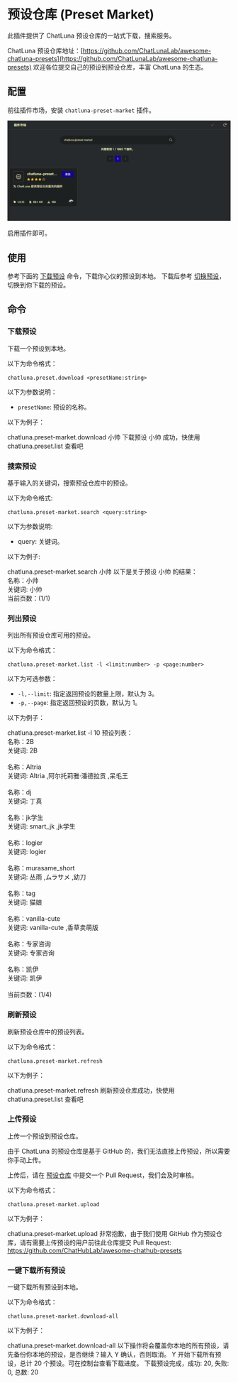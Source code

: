 # 预设仓库 (Preset Market)

此插件提供了 ChatLuna 预设仓库的一站式下载，搜索服务。

ChatLuna 预设仓库地址：[https://github.com/ChatLunaLab/awesome-chatluna-presets](https://github.com/ChatLunaLab/awesome-chatluna-presets)
欢迎各位提交自己的预设到预设仓库，丰富 ChatLuna 的生态。

## 配置

前往插件市场，安装 `chatluna-preset-market` 插件。

![alt text](../../public/images/image-61.png)

启用插件即可。

## 使用

参考下面的 [下载预设](#下载预设) 命令，下载你心仪的预设到本地。
下载后参考 [切换预设](../../guide/preset-system/switch-preset.md)，切换到你下载的预设。

## 命令

### 下载预设

下载一个预设到本地。

以下为命令格式：

```shell
chatluna.preset.download <presetName:string>
```

以下为参数说明：

- `presetName`: 预设的名称。

以下为例子：

<chat-panel>
  <chat-message nickname="User">chatluna.preset-market.download 小帅</chat-message>
  <chat-message nickname="Bot">下载预设 小帅 成功，快使用 chatluna.preset.list 查看吧</chat-message>
</chat-panel>

### 搜索预设

基于输入的关键词，搜索预设仓库中的预设。

以下为命令格式:

```shell
chatluna.preset-market.search <query:string>
```

以下为参数说明:

- query: 关键词。

以下为例子:

<chat-panel>
  <chat-message nickname="User">chatluna.preset-market.search 小帅</chat-message>
  <chat-message nickname="Bot">以下是关于预设 小帅 的结果：</br>名称：小帅</br>关键词: 小帅</br>当前页数：(1/1)</chat-message>
</chat-panel>

### 列出预设

列出所有预设仓库可用的预设。

以下为命令格式：

```shell
chatluna.preset-market.list -l <limit:number> -p <page:number>
```

以下为可选参数：

- `-l,--limit`: 指定返回预设的数量上限，默认为 3。
- `-p,--page`: 指定返回预设的页数，默认为 1。

以下为例子：

<chat-panel>
  <chat-message nickname="User">chatluna.preset-market.list -l 10</chat-message>
  <chat-message nickname="Bot">预设列表：</br>
  名称：2B</br>
  关键词: 2B</br>
  </br>
  名称：Altria</br>
  关键词: Altria ,阿尔托莉雅·潘德拉贡 ,呆毛王</br>
  </br>
  名称：dj</br>
  关键词: 丁真</br>
  </br>
  名称：jk学生</br>
  关键词: smart_jk ,jk学生</br>
  </br>
  名称：logier</br>
  关键词: logier</br>
  </br>
  名称：murasame_short</br>
  关键词: 丛雨 ,ムラサメ ,幼刀</br>
  </br>
  名称：tag</br>
  关键词: 猫娘</br>
  </br>
  名称：vanilla-cute</br>
  关键词: vanilla-cute ,香草卖萌版</br>
  </br>
  名称：专家咨询</br>
  关键词: 专家咨询</br>
  </br>
  名称：凯伊</br>
  关键词: 凯伊</br>
  </br>
  当前页数：(1/4) </br>
  </chat-message>
</chat-panel>

### 刷新预设

刷新预设仓库中的预设列表。

以下为命令格式：

```shell
chatluna.preset-market.refresh
```

以下为例子：

<chat-panel>
  <chat-message nickname="User">chatluna.preset-market.refresh</chat-message>
  <chat-message nickname="Bot">刷新预设仓库成功，快使用 chatluna.preset.list 查看吧</chat-message>
</chat-panel>

### 上传预设

上传一个预设到预设仓库。

由于 ChatLuna 的预设仓库是基于 GitHub 的，我们无法直接上传预设，所以需要你手动上传。

上传后，请在 [预设仓库](https://github.com/ChatLunaLab/awesome-chatluna-presets) 中提交一个 Pull Request，我们会及时审核。

以下为命令格式：

```shell
chatluna.preset-market.upload
```

以下为例子：

<chat-panel>
  <chat-message nickname="User">chatluna.preset-market.upload</chat-message>
  <chat-message nickname="Bot">非常抱歉，由于我们使用 GitHub 作为预设仓库，请有需要上传预设的用户前往此仓库提交 Pull Request: <a href="https://github.com/ChatHubLab/awesome-chathub-presets">https://github.com/ChatHubLab/awesome-chathub-presets</a></chat-message>
</chat-panel>

### 一键下载所有预设

一键下载所有预设到本地。

以下为命令格式：

```shell
chatluna.preset-market.download-all
```

以下为例子：

<chat-panel>
  <chat-message nickname="User">chatluna.preset-market.download-all</chat-message>
  <chat-message nickname="Bot">以下操作将会覆盖你本地的所有预设，请先备份你本地的预设，是否继续？输入 Y 确认，否则取消。</chat-message>
  <chat-message nickname="User">Y</chat-message>
  <chat-message nickname="Bot">开始下载所有预设，总计 20 个预设。可在控制台查看下载进度。</chat-message>
  <chat-message nickname="Bot">下载预设完成，成功: 20, 失败: 0, 总数: 20</chat-message>
</chat-panel>
